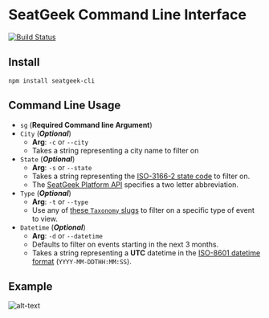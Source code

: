 # SeatGeek Command Line Interface
[![Build Status](https://travis-ci.org/jaebradley/seatgeek-cli.svg?branch=add-other-options)](https://travis-ci.org/jaebradley/seatgeek-cli)

## Install
`npm install seatgeek-cli`

## Command Line Usage
* `sg` (**Required Command line Argument**)
* `City` (**_Optional_**)
  * **Arg**: `-c` or `--city`
  * Takes a string representing a city name to filter on
* `State` (**_Optional_**)
  * **Arg**: `-s` or `--state`
  * Takes a string representing the [ISO-3166-2 state code](https://en.wikipedia.org/wiki/ISO_3166-2:US) to filter on.
  * The [SeatGeek Platform API](http://platform.seatgeek.com/) specifies a two letter abbreviation.
* `Type` (**_Optional_**)
  * **Arg**: `-t` or `--type`
  *  Use any of [these `Taxonomy` slugs](https://github.com/jaebradley/seatgeek-client/blob/master/src/data/Taxonomy.js) to filter on a specific type of event to view.
* `Datetime` (**_Optional_**)
  * **Arg**: `-d` or `--datetime`
  * Defaults to filter on events starting in the next 3 months.
  * Takes a string representing a __UTC__ datetime in the [ISO-8601 datetime format](https://en.wikipedia.org/wiki/ISO_8601) (`YYYY-MM-DDTHH:MM:SS`).

## Example
![alt-text](http://i.imgur.com/YTpXOv6.png)

